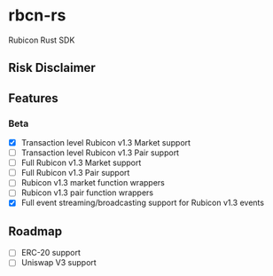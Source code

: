 # rbcn-rs

Rubicon Rust SDK

## Risk Disclaimer

## Features

### Beta

-   [x] Transaction level Rubicon v1.3 Market support
-   [ ] Transaction level Rubicon v1.3 Pair support
-   [ ] Full Rubicon v1.3 Market support
-   [ ] Full Rubicon v1.3 Pair support
-   [ ] Rubicon v1.3 market function wrappers
-   [ ] Rubicon v1.3 pair function wrappers
-   [x] Full event streaming/broadcasting support for Rubicon v1.3 events
## Roadmap

-   [ ] ERC-20 support
-   [ ] Uniswap V3 support
